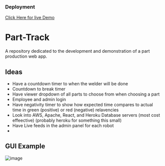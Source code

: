 ### Deployment
[Click Here for live Demo](https://jwilly117.github.io/Part-Track/)

# Part-Track
A repository dedicated to the development and demonstration of a part production web app. 


## Ideas
* Have a countdown timer to when the welder will be done
* Countdown to break timer
* Have viewer dropdown of all parts to choose from when choosing a part
* Employee and admin login
* Have negativity timer to show how expected time compares to actual time in green (positive) or red (negative) relavencies
* Look into AWS, Apache, React, and Heroku Database servers (most cost effeective) (probably heroku for something this small)
* Have Live feeds in the admin panel for each robot
* 

## GUI Example
![image](https://imgur.com/6llbDg7)
